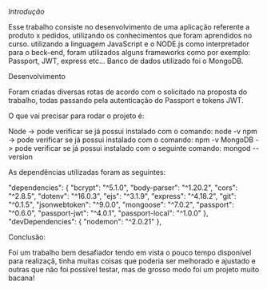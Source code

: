 *Introdução*

Esse trabalho consiste no desenvolvimento de uma aplicação referente a produto x pedidos, utilizando os conhecimentos que foram aprendidos no curso. utilizando a linguagem JavaScript e o NODE.js como interpretador para o beck-end, foram utilizados alguns frameworks como por exemplo: Passport, JWT, express etc...
Banco de dados utilizado foi o MongoDB.


Desenvolvimento

Foram criadas diversas rotas de acordo com o solicitado na proposta do trabalho, todas passando pela autenticação do Passport e tokens JWT.

O que vai precisar para rodar o projeto é:

Node -> pode verificar se já possui instalado com o comando: node -v
npm  -> pode verificar se já possui instalado com o comando: npm -v
MongoDB -> pode verificar se já possui instalado com o seguinte comando: mongod --version

As dependências utilizadas foram as seguintes:

 "dependencies": {
    "bcrypt": "^5.1.0",
    "body-parser": "^1.20.2",
    "cors": "^2.8.5",
    "dotenv": "^16.0.3",
    "ejs": "^3.1.9",
    "express": "^4.18.2",
    "git": "^0.1.5",
    "jsonwebtoken": "^9.0.0",
    "mongoose": "^7.0.2",
    "passport": "^0.6.0",
    "passport-jwt": "^4.0.1",
    "passport-local": "^1.0.0"
  },
  "devDependencies": {
    "nodemon": "^2.0.21"
  },
  
  
  
Conclusão:

Foi um trabalho bem desafiador tendo em vista o pouco tempo disponível para realizaçã, tinha muitas coisas que poderia ser melhorado e ajustado e outras que não foi possível testar, mas de grosso modo foi um projeto muito bacana!
